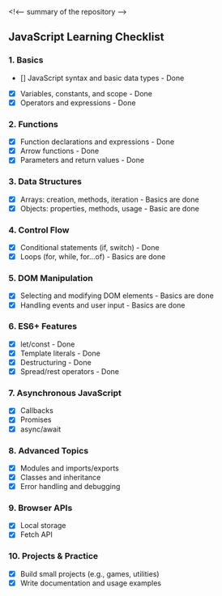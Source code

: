 <!<-- summary of the repository -->


## JavaScript Learning Checklist

### 1. Basics
- [] JavaScript syntax and basic data types - Done
- [x] Variables, constants, and scope - Done
- [x] Operators and expressions - Done

### 2. Functions
- [x] Function declarations and expressions - Done
- [x] Arrow functions - Done
- [x] Parameters and return values - Done

### 3. Data Structures
- [x] Arrays: creation, methods, iteration - Basics are done
- [x] Objects: properties, methods, usage - Basic are done

### 4. Control Flow
- [x] Conditional statements (if, switch) - Done
- [x] Loops (for, while, for...of) - Basics are done

### 5. DOM Manipulation
- [x] Selecting and modifying DOM elements - Basics are done
- [x] Handling events and user input - Basics are done

### 6. ES6+ Features
- [x] let/const - Done
- [x] Template literals - Done
- [x] Destructuring - Done
- [x] Spread/rest operators - Done

### 7. Asynchronous JavaScript 
- [x] Callbacks
- [x] Promises
- [x] async/await

### 8. Advanced Topics
- [x] Modules and imports/exports
- [x] Classes and inheritance
- [x] Error handling and debugging

### 9. Browser APIs
- [x] Local storage
- [x] Fetch API

### 10. Projects & Practice
- [x] Build small projects (e.g., games, utilities)
- [x] Write documentation and usage examples
